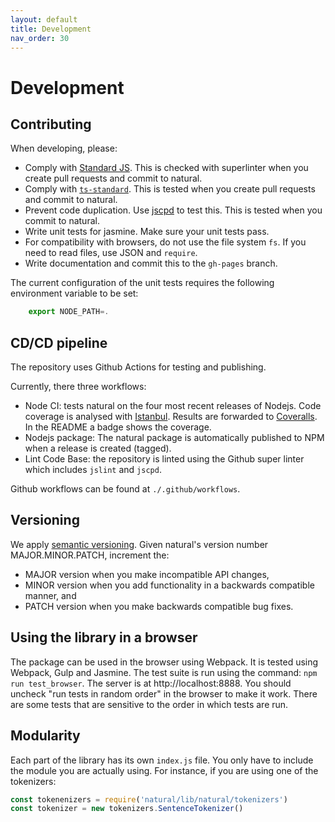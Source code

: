 ```yaml
---
layout: default
title: Development
nav_order: 30
---
```


# Development

## Contributing

When developing, please:

+ Comply with [Standard JS](https://standardjs.com/). This is checked with superlinter when you create pull requests and commit to natural.
+ Comply with [`ts-standard`](https://standardjs.com/#typescript). This is tested when you create pull requests and commit to natural.
+ Prevent code duplication. Use [jscpd](https://www.npmjs.com/package/jscpd) to test this. This is tested when you commit to natural.
+ Write unit tests for jasmine. Make sure your unit tests pass.
+ For compatibility with browsers, do not use the file system <code>fs</code>. If you need to read files, use JSON and <code>require</code>.
+ Write documentation and commit this to the `gh-pages` branch.

The current configuration of the unit tests requires the following environment variable to be set:
```javascript
    export NODE_PATH=.
````

## CD/CD pipeline

The repository uses Github Actions for testing and publishing.

Currently, there three workflows:
- Node CI: tests natural on the four most recent releases of Nodejs. Code coverage is analysed with [Istanbul](https://istanbul.js.org/). Results are forwarded to [Coveralls](https://coveralls.io/). In the README a badge shows the coverage.
- Nodejs package: The natural package is automatically published to NPM when a release is created (tagged).
- Lint Code Base: the repository is linted using the Github super linter which includes `jslint` and `jscpd`.

Github workflows can be found at `./.github/workflows`.

## Versioning

We apply [semantic versioning](https://semver.org/). Given natural's version number MAJOR.MINOR.PATCH, increment the:

+ MAJOR version when you make incompatible API changes,
+ MINOR version when you add functionality in a backwards compatible manner, and
+ PATCH version when you make backwards compatible bug fixes.

## Using the library in a browser

The package can be used in the browser using Webpack. It is tested using Webpack, Gulp and Jasmine. The test suite is run using the command: `npm run test_browser`. The server is at http://localhost:8888. You should  uncheck "run tests in random order" in the browser to make it work. There are some tests that are sensitive to the order in which tests are run.

## Modularity

Each part of the library has its own `index.js` file. You only have to include the module you are actually using. For instance, if you are using one of the tokenizers:
```javascript
const tokenenizers = require('natural/lib/natural/tokenizers')
const tokenizer = new tokenizers.SentenceTokenizer()
```

